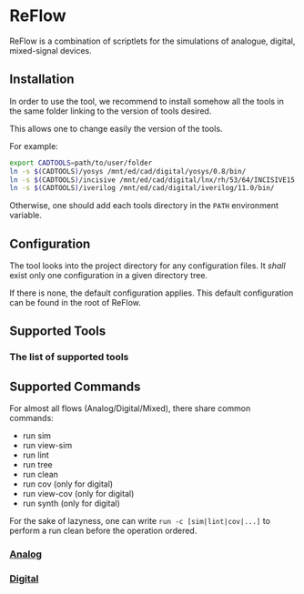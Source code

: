 # ReFlow
ReFlow is a combination of scriptlets for the simulations of analogue, digital, mixed-signal devices.

## Installation
In order to use the tool, we recommend to install somehow all the tools in the same folder linking to the version of tools desired.

This allows one to change easily the version of the tools.

For example:
```sh
export CADTOOLS=path/to/user/folder
ln -s $(CADTOOLS)/yosys /mnt/ed/cad/digital/yosys/0.8/bin/
ln -s $(CADTOOLS)/incisive /mnt/ed/cad/digital/lnx/rh/53/64/INCISIVE15.20.051/tools/bin/
ln -s $(CADTOOLS)/iverilog /mnt/ed/cad/digital/iverilog/11.0/bin/
```

Otherwise, one should add each tools directory in the ```PATH``` environment variable.

## Configuration
The tool looks into the project directory for any configuration files.
It _shall_ exist only one configuration in a given directory tree.

If there is none, the default configuration applies.
This default configuration can be found in the root of ReFlow.

## Supported Tools
### The list of supported tools
## Supported Commands
For almost all flows (Analog/Digital/Mixed), there share common commands:
- run sim
- run view-sim
- run lint
- run tree
- run clean
- run cov (only for digital)
- run view-cov (only for digital)
- run synth (only for digital)

For the sake of lazyness, one can write ```run -c [sim|lint|cov|...]``` to perform a run clean before the operation ordered.
### [Analog](./analog/README.md)
### [Digital](./digital/README.md)